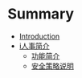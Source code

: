 # Summary

* [Introduction](README.md)
* [i人事简介](introduction.md)
   * [功能简介](introduction/functions.md)
   * [安全策略说明](introduction/irenshi-security-strategies.md)

